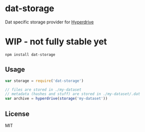 # dat-storage

Dat specific storage provider for [Hyperdrive](https://github.com/mafintosh/dat-storage)

# WIP - not fully stable yet

```
npm install dat-storage
```

## Usage

``` js
var storage = require('dat-storage')

// files are stored in ./my-dataset
// metadata (hashes and stuff) are stored in ./my-dataset/.dat
var archive = hyperdrive(storage('my-dataset'))
```

## License

MIT
